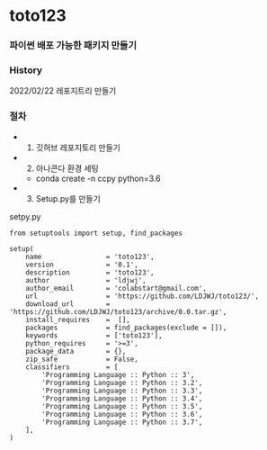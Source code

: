# toto123

### 파이썬 배포 가능한 패키지 만들기

### History
2022/02/22 레포지트리 만들기

### 절차
 - 01. 깃허브 레포지토리 만들기
 - 02. 아나콘다 환경 세팅
   - conda create -n ccpy python=3.6
 - 03. Setup.py를 만들기


setpy.py

```
from setuptools import setup, find_packages

setup(
    name                = 'toto123',
    version             = '0.1',
    description         = 'toto123',
    author              = 'ldjwj',
    author_email        = 'colabstart@gmail.com',
    url                 = 'https://github.com/LDJWJ/toto123/',
    download_url        = 'https://github.com/LDJWJ/toto123/archive/0.0.tar.gz',
    install_requires    =  [],
    packages            = find_packages(exclude = []),
    keywords            = ['toto123'],
    python_requires     = '>=3',
    package_data        = {},
    zip_safe            = False,
    classifiers         = [
        'Programming Language :: Python :: 3',
        'Programming Language :: Python :: 3.2',
        'Programming Language :: Python :: 3.3',
        'Programming Language :: Python :: 3.4',
        'Programming Language :: Python :: 3.5',
        'Programming Language :: Python :: 3.6',
        'Programming Language :: Python :: 3.7',
    ],
)
```

